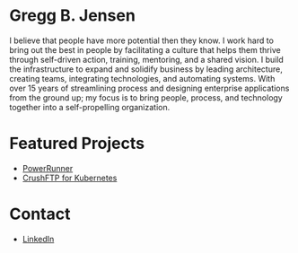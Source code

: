 # Gregg B. Jensen

I believe that people have more potential then they know. I work hard to bring out the best in people by facilitating a culture that helps them thrive through self-driven action, training, mentoring, and a shared vision. I build the infrastructure to expand and solidify business by leading architecture, creating teams, integrating technologies, and automating systems. With over 15 years of streamlining process and designing enterprise applications from the ground up; my focus is to bring people, process, and technology together into a self-propelling organization.

# Featured Projects
- [PowerRunner](https://greggbjensen.github.io/power-runner)
- [CrushFTP for Kubernetes](https://greggbjensen.github.io/helm-crushftp)

# Contact
- [LinkedIn](https://www.linkedin.com/in/greggbjensen/)
